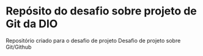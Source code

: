 # Repósito do desafio sobre projeto de Git da DIO
Repositório criado para o desafio de projeto
Desafio de projeto sobre Git/Github
